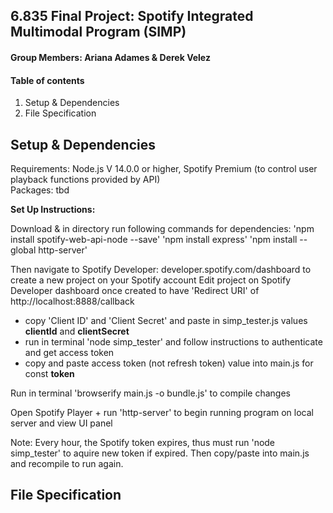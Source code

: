 ## 6.835 Final Project: Spotify Integrated Multimodal Program (SIMP)
#### Group Members: Ariana Adames & Derek Velez 


#### Table of contents

1. Setup & Dependencies
2. File Specification


## Setup & Dependencies
Requirements: Node.js V 14.0.0 or higher, Spotify Premium (to control user playback functions provided by API)\
Packages: tbd

<b> Set Up Instructions: </b>

Download & in directory run following commands for dependencies:
  'npm install spotify-web-api-node --save' 
  'npm install express'
  'npm install --global http-server'

Then navigate to Spotify Developer: developer.spotify.com/dashboard to create a new project on your Spotify account
Edit project on Spotify Developer dashboard once created to have 'Redirect URI' of http://localhost:8888/callback
  - copy 'Client ID' and 'Client Secret' and paste in simp_tester.js values <b>clientId</b> and <b>clientSecret</b>
  - run in terminal 'node simp_tester' and follow instructions to authenticate and get access token
  - copy and paste access token (not refresh token) value into main.js for const <b>token</b>

Run in terminal 'browserify main.js -o bundle.js' to compile changes

Open Spotify Player + run 'http-server' to begin running program on local server and view UI panel

Note: Every hour, the Spotify token expires, thus must run 'node simp_tester' to aquire new token if expired. Then copy/paste into main.js and recompile to run again.


## File Specification













